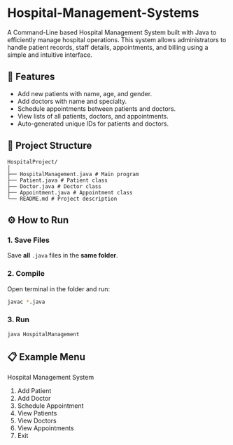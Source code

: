# Hospital-Management-Systems
A Command-Line based Hospital Management System built with Java to efficiently manage hospital operations. This system allows administrators to handle patient records, staff details, appointments, and billing using a simple and intuitive interface.

## 📌 Features
- Add new patients with name, age, and gender.
- Add doctors with name and specialty.
- Schedule appointments between patients and doctors.
- View lists of all patients, doctors, and appointments.
- Auto-generated unique IDs for patients and doctors.

## 📂 Project Structure
```
HospitalProject/
│
├── HospitalManagement.java # Main program
├── Patient.java # Patient class
├── Doctor.java # Doctor class
├── Appointment.java # Appointment class
└── README.md # Project description
```

## ⚙️ How to Run

### 1. Save Files
Save **all** `.java` files in the **same folder**.

### 2. Compile
Open terminal in the folder and run:
```bash
javac *.java
```
### 3. Run
```bash
java HospitalManagement
```
## 📋 Example Menu
Hospital Management System
1. Add Patient
2. Add Doctor
3. Schedule Appointment
4. View Patients
5. View Doctors
6. View Appointments
0. Exit

